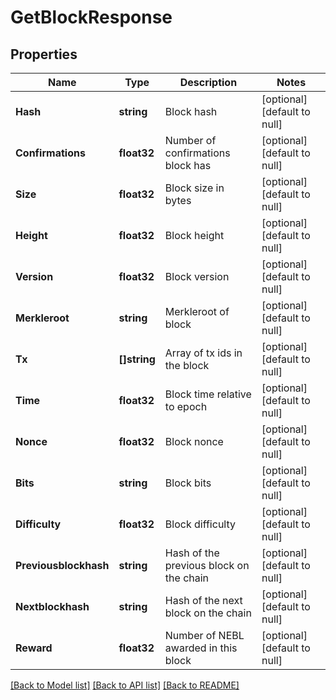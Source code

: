 # GetBlockResponse

## Properties
Name | Type | Description | Notes
------------ | ------------- | ------------- | -------------
**Hash** | **string** | Block hash | [optional] [default to null]
**Confirmations** | **float32** | Number of confirmations block has | [optional] [default to null]
**Size** | **float32** | Block size in bytes | [optional] [default to null]
**Height** | **float32** | Block height | [optional] [default to null]
**Version** | **float32** | Block version | [optional] [default to null]
**Merkleroot** | **string** | Merkleroot of block | [optional] [default to null]
**Tx** | **[]string** | Array of tx ids in the block | [optional] [default to null]
**Time** | **float32** | Block time relative to epoch | [optional] [default to null]
**Nonce** | **float32** | Block nonce | [optional] [default to null]
**Bits** | **string** | Block bits | [optional] [default to null]
**Difficulty** | **float32** | Block difficulty | [optional] [default to null]
**Previousblockhash** | **string** | Hash of the previous block on the chain | [optional] [default to null]
**Nextblockhash** | **string** | Hash of the next block on the chain | [optional] [default to null]
**Reward** | **float32** | Number of NEBL awarded in this block | [optional] [default to null]

[[Back to Model list]](../README.md#documentation-for-models) [[Back to API list]](../README.md#documentation-for-api-endpoints) [[Back to README]](../README.md)


